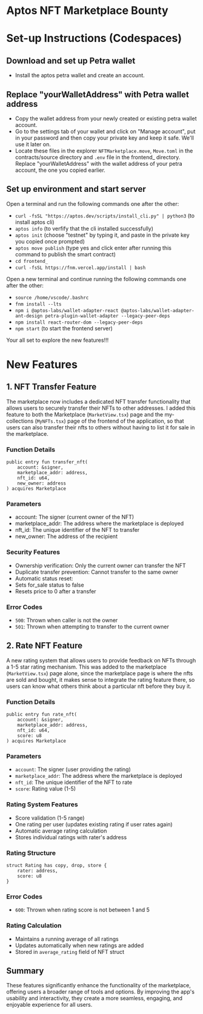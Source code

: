 # Aptos NFT Marketplace Bounty

# Set-up Instructions (Codespaces)
## Download and set up Petra wallet
* Install the aptos petra wallet and create an account.

## Replace "yourWalletAddress" with Petra wallet address
* Copy the wallet address from your newly created or existing petra wallet account.
* Go to the settings tab of your wallet and click on "Manage account", put in your password and then copy your private key and keep it safe. We'll use it later on.
* Locate these files in the explorer `NFTMarketplace.move`, `Move.toml` in the contracts/source directory and `.env` file in the frontend_ directory. Replace "yourWalletAddress" with the wallet address of your petra account, the one you copied earlier.

## Set up environment and start server
Open a terminal and run the following commands one after the other:
* `curl -fsSL "https://aptos.dev/scripts/install_cli.py" | python3` (to install aptos cli)
* `aptos info` (to verfify that the cli installed successfully)
* `aptos init` (choose "testnet" by typing it, and paste in the private key you copied once prompted)
* `aptos move publish` (type yes and click enter after running this command to publish the smart contract) 
* `cd frontend_`
* `curl -fsSL https://fnm.vercel.app/install | bash`

Open a new terminal and continue running the following commands one after the other:
* `source /home/vscode/.bashrc`
* `fnm install --lts`
* `npm i @aptos-labs/wallet-adapter-react @aptos-labs/wallet-adapter-ant-design petra-plugin-wallet-adapter --legacy-peer-deps`
* `npm install react-router-dom --legacy-peer-deps`
* `npm start` (to start the frontend server)

Your all set to explore the new features!!!

# New Features
## 1. NFT Transfer Feature
The marketplace now includes a dedicated NFT transfer functionality that allows users to securely transfer their NFTs to other addresses. I added this feature to both the Marketplace (`MarketView.tsx`) page and the my-collections (`MyNFTs.tsx`) page of the frontend of the application, so that users can also transfer their nfts to others without having to list it for sale in the marketplace.

### Function Details
```move
public entry fun transfer_nft(
    account: &signer,
    marketplace_addr: address,
    nft_id: u64,
    new_owner: address
) acquires Marketplace
```
### Parameters
* account: The signer (current owner of the NFT)
* marketplace_addr: The address where the marketplace is deployed
* nft_id: The unique identifier of the NFT to transfer
* new_owner: The address of the recipient

### Security Features
* Ownership verification: Only the current owner can transfer the NFT
* Duplicate transfer prevention: Cannot transfer to the same owner
* Automatic status reset:
* Sets for_sale status to false
* Resets price to 0 after a transfer

### Error Codes
* `500`: Thrown when caller is not the owner
* `501`: Thrown when attempting to transfer to the current owner

  
## 2. Rate NFT Feature
A new rating system that allows users to provide feedback on NFTs through a 1-5 star rating mechanism. This was added to the marketplace (`MarketView.tsx`) page alone, since the marketplace page is where the nfts are sold and bought, it makes sense to integrate the rating feature there, so users can know what others think about a particular nft before they buy it.

### Function Details
```move
public entry fun rate_nft(
    account: &signer,
    marketplace_addr: address,
    nft_id: u64,
    score: u8
) acquires Marketplace
```

### Parameters
* `account`: The signer (user providing the rating)
* `marketplace_addr`: The address where the marketplace is deployed
* `nft_id`: The unique identifier of the NFT to rate
* `score`: Rating value (1-5)

### Rating System Features
* Score validation (1-5 range)
* One rating per user (updates existing rating if user rates again)
* Automatic average rating calculation
* Stores individual ratings with rater's address

### Rating Structure
```move
struct Rating has copy, drop, store {
    rater: address,
    score: u8
}
```

### Error Codes
* `600`: Thrown when rating score is not between 1 and 5

### Rating Calculation
* Maintains a running average of all ratings
* Updates automatically when new ratings are added
* Stored in `average_rating` field of NFT struct

## Summary
These features significantly enhance the functionality of the marketplace, offering users a broader range of tools and options. By improving the app's usability and interactivity, they create a more seamless, engaging, and enjoyable experience for all users.













